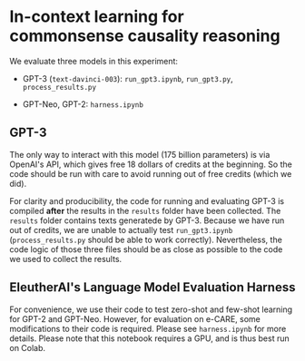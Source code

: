 # In-context learning for commonsense causality reasoning

We evaluate three models in this experiment:

* GPT-3 (`text-davinci-003`): `run_gpt3.ipynb`, `run_gpt3.py`, `process_results.py`

* GPT-Neo, GPT-2: `harness.ipynb`

## GPT-3

The only way to interact with this model (175 billion parameters) is via OpenAI's API, which gives free 18 dollars of credits at the beginning.
So the code should be run with care to avoid running out of free credits (which we did).

For clarity and producibility, the code for running and evaluating GPT-3 is compiled **after** the results in the `results` folder have been collected.
The `results` folder contains texts generatede by GPT-3.
Because we have run out of credits, we are unable to actually test `run_gpt3.ipynb` (`process_results.py` should be able to work correctly).
Nevertheless, the code logic of those three files should be as close as possible to the code we used to collect the results.

## EleutherAI's Language Model Evaluation Harness

For convenience, we use their code to test zero-shot and few-shot learning for GPT-2 and GPT-Neo.
However, for evaluation on e-CARE, some modifications to their code is required. Please see `harness.ipynb` for more details.
Please note that this notebook requires a GPU, and is thus best run on Colab.